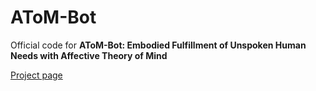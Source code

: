 # AToM-Bot

Official code for **AToM-Bot: Embodied Fulfillment of Unspoken Human Needs with Affective Theory of Mind** 

[Project page](https://affective-tom-bot.github.io/)
